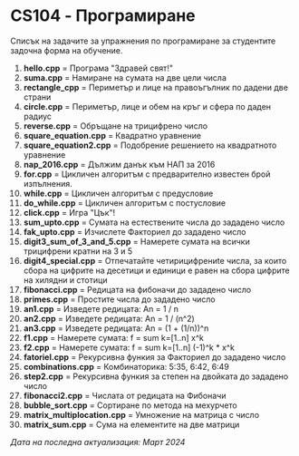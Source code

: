 # CS104 - Програмиране
Списък на задачите за упражнения по програмиране за студентите задочна форма на обучение.

01. **hello.cpp** = Програма "Здравей свят!"
02. **suma.cpp** = Намиране на сумата на две цели числа
03. **rectangle_cpp** = Периметър и лице на правоъгълник по дадени две страни
04. **circle.cpp** = Пeриметър, лице и обем на кръг и сфера по даден радиус
05. **reverse.cpp** = Обръщане на трицифрено число
06. **square_equation.cpp** = Квадратно уравнение
07. **square_equation2.cpp** = Подобрение решението на квадратното уравнение
08. **nap_2016.cpp** = Дължим данък към НАП за 2016
09. **for.cpp** = Цикличен алгоритъм с предварително известен брой изпълнения. 
10. **while.cpp** = Цикличен алгоритъм с предусловие 
11. **do_while.cpp** = Цикличен алгоритъм с постусловие 
12. **click.cpp** = Игра "Цък"!
13. **sum_upto.cpp** = Сумата на естествените числа до зададено число
14. **fak_upto.cpp** = Изчислете Факториел до зададено число
15. **digit3_sum_of_3_and_5.cpp** = Намерете сумата на всички трицифрени кратни на 3 и 5
16. **digit4_special.cpp** = Отпечатайте четирицифрениte числа, за които сбора на цифрите на десетици и единици е равен на сбора цифрите на хилядни и стотици
17. **fibonacci.cpp** = Редицата на фибоначи до зададено число
18. **primes.cpp** = Простите числа до зададено число
19. **an1.cpp** = Изведете редицата: Аn = 1 / n
20. **an2.cpp** = Изведете редицата: An = 1 / (n^2)
21. **an3.cpp** = Изведете редицата: An = (1 + (1/n))^n
22. **f1.cpp** = Намерете сумата: f = sum k=[1..n] x^k
23. **f2.cpp** = Намерете сумата: f = sum k=[1..n] (-1)^k * x^k
24. **fatoriel.cpp** = Рекурсивна функия за Факториел до зададено число
25. **combinations.cpp** = Комбинаторика: 5:35, 6:42, 6:49
26. **step2.cpp** = Рекурсивна функия за степен на двойката до зададено число
27. **fibonacci2.cpp** = Числата от редицата на Фибоначи
28. **bubble_sort.cpp** = Сортиране по метода на мехурчето
29. **matrix_multiplocation.cpp** = Умножение на матрица с число
30. **matrix_sum.cpp** = Сума на елементите на две матрици

_Дата на последна актуализация: Март 2024_
